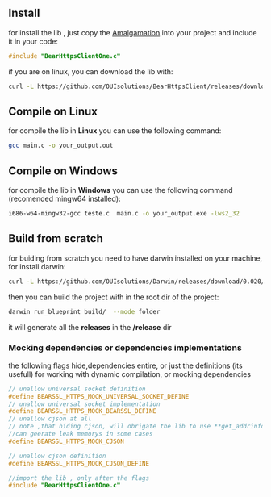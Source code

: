 

## Install 
for install the lib , just copy the [Amalgamation](https://github.com/OUIsolutions/BearHttpsClient/releases/download/0.1.000/BearHttpsClientOne.c) into your project and include it in your code:
```c
#include "BearHttpsClientOne.c"
```


if  you are on linux, you can download the lib with: 
```bash
curl -L https://github.com/OUIsolutions/BearHttpsClient/releases/download/0.1.000/BearHttpsClientOne.c -o BearHttpsClientOne.c
```

## Compile on Linux
for compile the lib in **Linux** you can use the following command:
```bash
gcc main.c -o your_output.out
```
## Compile on Windows
for compile the lib in **Windows** you can use the following command (recomended mingw64 installed):
```bash
i686-w64-mingw32-gcc teste.c  main.c -o your_output.exe -lws2_32
```

## Build from scratch
for buiding from scratch you need to have darwin installed on your machine, for install darwin:
```bash
curl -L https://github.com/OUIsolutions/Darwin/releases/download/0.020/darwin.out -o darwin.out && chmod +x darwin.out &&  sudo  mv darwin.out /usr/bin/darwin
```
then you can build the project with in the root dir of the project:
```bash
darwin run_blueprint build/  --mode folder
```
it will generate all the **releases** in the **/release** dir



### Mocking dependencies or dependencies implementations 

the following flags hide,dependencies entire, or just the definitions
(its usefull) for  working with dynamic compilation, or mocking dependencies
```c
// unallow universal socket definition
#define BEARSSL_HTTPS_MOCK_UNIVERSAL_SOCKET_DEFINE
// unallow universal socket implementation
#define BEARSSL_HTTPS_MOCK_BEARSSL_DEFINE
// unallow cjson at all
// note ,that hiding cjson, will obrigate the lib to use **get_addrinfo**, witch,
//can geerate leak memorys in some cases
#define BEARSSL_HTTPS_MOCK_CJSON

// unallow cjson definition
#define BEARSSL_HTTPS_MOCK_CJSON_DEFINE

//import the lib , only after the flags
#include "BearHttpsClientOne.c"
``` 
